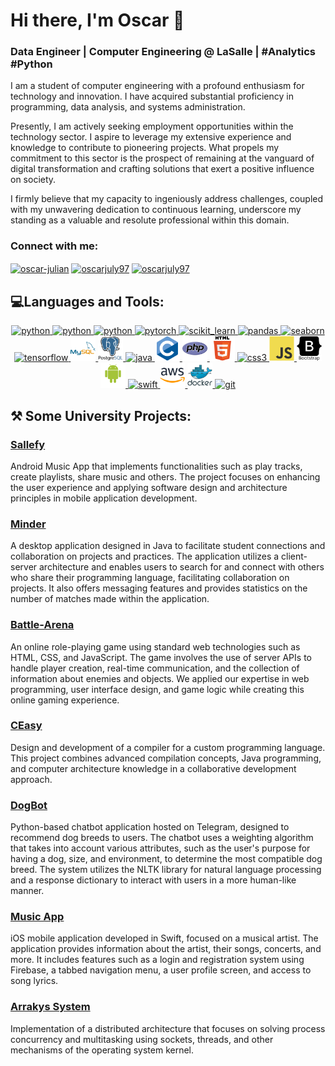 <h1 align="left">Hi there, I'm Oscar 👋</h1>
<h3 align="left">Data Engineer | Computer Engineering @ LaSalle | #Analytics #Python</h3>

I am a student of computer engineering with a profound enthusiasm for technology and innovation. I have acquired substantial proficiency in programming, data analysis, and systems administration.

Presently, I am actively seeking employment opportunities within the technology sector. I aspire to leverage my extensive experience and knowledge to contribute to pioneering projects. What propels my commitment to this sector is the prospect of remaining at the vanguard of digital transformation and crafting solutions that exert a positive influence on society.

I firmly believe that my capacity to ingeniously address challenges, coupled with my unwavering dedication to continuous learning, underscore my standing as a valuable and resolute professional within this domain.

<h3 align="left">Connect with me:</h3>
<p align="left">
<a href="https://linkedin.com/in/oscar-julian" target="blank"><img align="center" src="https://raw.githubusercontent.com/rahuldkjain/github-profile-readme-generator/master/src/images/icons/Social/linked-in-alt.svg" alt="oscar-julian" height="30" width="40" /></a>
 <a href="https://mycurriculum.salleurl.edu/oscar-julian/#home" target="blank"><img align="center" src="https://cdn-icons-png.flaticon.com/512/6588/6588143.png" alt="oscarjuly97" height="30" width="30" /></a>
<a href="https://twitter.com/oscarjuly97" target="blank"><img align="center" src="https://upload.wikimedia.org/wikipedia/commons/5/57/X_logo_2023_%28white%29.png" alt="oscarjuly97" height="30" width="30" /></a></p>

## 💻Languages and Tools:
<p align="center"><a href="https://www.python.org" target="_blank" rel="noreferrer"> <img src="https://seeklogo.com/images/P/python-logo-C50EED1930-seeklogo.com.png" alt="python" width="40" height="40"/> </a><a href="https://numpy.org/" target="_blank" rel="noreferrer"> <img src="https://user-images.githubusercontent.com/67586773/105040771-43887300-5a88-11eb-9f01-bee100b9ef22.png" alt="python" width="40" height="40"/> </a><a href="https://plotly.com/" target="_blank" rel="noreferrer"> <img src="https://cdn.icon-icons.com/icons2/2699/PNG/512/plot_ly_official_logo_icon_169849.png" alt="python" width="40" height="40"/> </a><a href="https://pytorch.org/" target="_blank" rel="noreferrer"> <img src="https://www.vectorlogo.zone/logos/pytorch/pytorch-icon.svg" alt="pytorch" width="40" height="40"/> </a><a href="https://scikit-learn.org/" target="_blank" rel="noreferrer"> <img src="https://upload.wikimedia.org/wikipedia/commons/0/05/Scikit_learn_logo_small.svg" alt="scikit_learn" width="40" height="40"/> </a><a href="https://pandas.pydata.org/" target="_blank" rel="noreferrer"> <img src="https://numfocus.org/wp-content/uploads/2016/07/pandas-logo-300.png" alt="pandas" width="40" height="40"/> </a> <a href="https://seaborn.pydata.org/" target="_blank" rel="noreferrer"> <img src="https://seaborn.pydata.org/_images/logo-tall-lightbg.svg" alt="seaborn" width="40" height="40"/> </a><a href="https://www.tensorflow.org" target="_blank" rel="noreferrer"> <img src="https://upload.wikimedia.org/wikipedia/commons/thumb/1/11/TensorFlowLogo.svg/1229px-TensorFlowLogo.svg.png" alt="tensorflow" width="40" height="40"/> </a> <a href="https://www.mysql.com/" target="_blank" rel="noreferrer"> <img src="https://raw.githubusercontent.com/devicons/devicon/master/icons/mysql/mysql-original-wordmark.svg" alt="mysql" width="40" height="40"/> </a><a href="https://www.postgresql.org" target="_blank" rel="noreferrer"> <img src="https://raw.githubusercontent.com/devicons/devicon/master/icons/postgresql/postgresql-original-wordmark.svg" alt="postgresql" width="40" height="40"/> </a><a href="https://www.java.com" target="_blank" rel="noreferrer"> <img src="https://cdn.icon-icons.com/icons2/2415/PNG/512/java_original_wordmark_logo_icon_146459.png" alt="java" width="40" height="40"/> </a><a href="https://www.cprogramming.com/" target="_blank" rel="noreferrer"> <img src="https://raw.githubusercontent.com/devicons/devicon/master/icons/c/c-original.svg" alt="c" width="40" height="40"/> </a><a href="https://www.php.net" target="_blank" rel="noreferrer"> <img src="https://raw.githubusercontent.com/devicons/devicon/master/icons/php/php-original.svg" alt="php" width="40" height="40"/> </a><a href="https://www.w3.org/html/" target="_blank" rel="noreferrer"> <img src="https://raw.githubusercontent.com/devicons/devicon/master/icons/html5/html5-original-wordmark.svg" alt="html5" width="40" height="40"/> </a><a href="https://www.w3schools.com/css/" target="_blank" rel="noreferrer"> <img src="https://cdn.pixabay.com/photo/2017/08/05/11/16/logo-2582747_1280.png" alt="css3" width="40" height="40"/> </a><a href="https://developer.mozilla.org/en-US/docs/Web/JavaScript" target="_blank" rel="noreferrer"> <img src="https://raw.githubusercontent.com/devicons/devicon/master/icons/javascript/javascript-original.svg" alt="javascript" width="40" height="40"/> </a><a href="https://getbootstrap.com" target="_blank" rel="noreferrer"> <img src="https://raw.githubusercontent.com/devicons/devicon/master/icons/bootstrap/bootstrap-plain-wordmark.svg" alt="bootstrap" width="40" height="40"/> </a><a href="https://developer.android.com" target="_blank" rel="noreferrer"> <img src="https://raw.githubusercontent.com/devicons/devicon/master/icons/android/android-original-wordmark.svg" alt="android" width="40" height="40"/> </a><a href="https://developer.apple.com/swift/" target="_blank" rel="noreferrer"> <img src="https://cdn.icon-icons.com/icons2/2699/PNG/512/swift_vertical_logo_icon_168769.png" alt="swift" width="40" height="40"/> </a><a href="https://aws.amazon.com" target="_blank" rel="noreferrer"> <img src="https://raw.githubusercontent.com/devicons/devicon/master/icons/amazonwebservices/amazonwebservices-original-wordmark.svg" alt="aws" width="40" height="40"/> </a><a href="https://www.docker.com/" target="_blank" rel="noreferrer"> <img src="https://raw.githubusercontent.com/devicons/devicon/master/icons/docker/docker-original-wordmark.svg" alt="docker" width="40" height="40"/> </a><a href="https://git-scm.com/" target="_blank" rel="noreferrer"> <img src="https://upload.wikimedia.org/wikipedia/commons/thumb/3/3f/Git_icon.svg/1200px-Git_icon.svg.png" alt="git" width="40" height="40"/> </a>
</p>  

## ⚒️   Some University Projects:

### [Sallefy](https://github.com/oscarjuly23/Sallefy)
Android Music App that implements functionalities such as play tracks, create playlists, share music and others. The project focuses on enhancing the user experience and applying software design and architecture principles in mobile application development.

### [Minder](https://github.com/oscarjuly23/MINDER) 
A desktop application designed in Java to facilitate student connections and collaboration on projects and practices. The application utilizes a client-server architecture and enables users to search for and connect with others who share their programming language, facilitating collaboration on projects. It also offers messaging features and provides statistics on the number of matches made within the application.

### [Battle-Arena](https://github.com/oscarjuly23/Battle-Arena/tree/main) 
An online role-playing game using standard web technologies such as HTML, CSS, and JavaScript. The game involves the use of server APIs to handle player creation, real-time communication, and the collection of information about enemies and objects. We applied our expertise in web programming, user interface design, and game logic while creating this online gaming experience.

### [CEasy](https://github.com/oscarjuly23?tab=repositories/) 
Design and development of a compiler for a custom programming language. This project combines advanced compilation concepts, Java programming, and computer architecture knowledge in a collaborative development approach.

### [DogBot](https://github.com/oscarjuly23/DogBot) 
Python-based chatbot application hosted on Telegram, designed to recommend dog breeds to users. The chatbot uses a weighting algorithm that takes into account various attributes, such as the user's purpose for having a dog, size, and environment, to determine the most compatible dog breed. The system utilizes the NLTK library for natural language processing and a response dictionary to interact with users in a more human-like manner.

### [Music App](https://github.com/oscarjuly23?tab=repositories/) 
iOS mobile application developed in Swift, focused on a musical artist. The application provides information about the artist, their songs, concerts, and more. It includes features such as a login and registration system using Firebase, a tabbed navigation menu, a user profile screen, and access to song lyrics.

### [Arrakys System](https://github.com/oscarjuly23?tab=repositories/)
Implementation of a distributed architecture that focuses on solving process concurrency and multitasking using sockets, threads, and other mechanisms of the operating system kernel.



<!--
## ⚒️   My Personal Projects:
 

## 📈   Some of my stats are:
<p align="center">
  <img align="" src="https://github-readme-stats.vercel.app/api/top-langs/?username=oscarjuly23&show_icons=true&theme=radical" />
</p>
<p align="center">
  <img align="" src="https://github-readme-stats.vercel.app/api?username=oscarjuly23&show_icons=true&theme=radical" />
</p>

**oscarjuly23/oscarjuly23** is a ✨ _special_ ✨ repository because its `README.md` (this file) appears on your GitHub profile.

## STATS FETAS PEL GENERATOR:

<p><img align="left" src="https://github-readme-stats.vercel.app/api/top-langs?username=oscarjuly23&show_icons=true&locale=en&layout=compact" alt="oscarjuly23" /></p>

<p>&nbsp;<img align="center" src="https://github-readme-stats.vercel.app/api?username=oscarjuly23&show_icons=true&locale=en" alt="oscarjuly23" /></p>

<p><img align="center" src="https://github-readme-streak-stats.herokuapp.com/?user=oscarjuly23&" alt="oscarjuly23" /></p>

-----------------

-->
